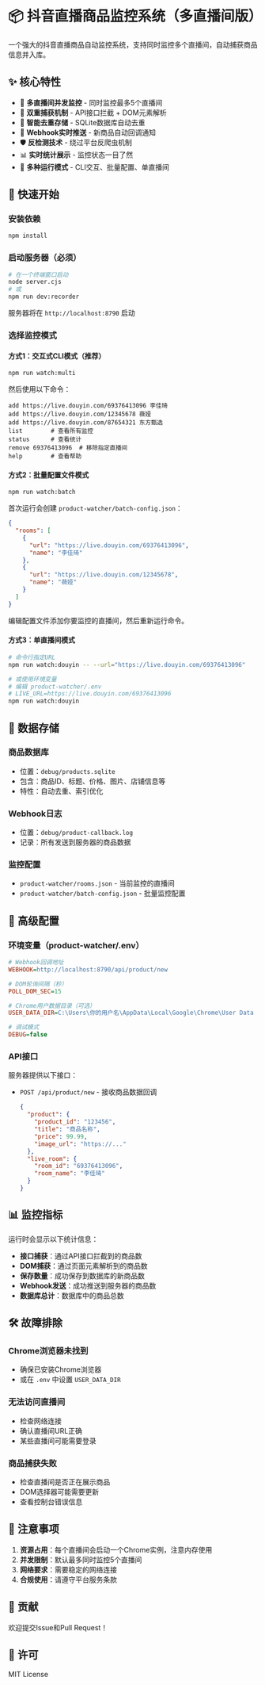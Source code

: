 # 📦 抖音直播商品监控系统（多直播间版）

一个强大的抖音直播商品自动监控系统，支持同时监控多个直播间，自动捕获商品信息并入库。

## ✨ 核心特性

- 🎯 **多直播间并发监控** - 同时监控最多5个直播间
- 📡 **双重捕获机制** - API接口拦截 + DOM元素解析
- 💾 **智能去重存储** - SQLite数据库自动去重
- 🔄 **Webhook实时推送** - 新商品自动回调通知
- 🛡️ **反检测技术** - 绕过平台反爬虫机制
- 📊 **实时统计展示** - 监控状态一目了然
- 🔧 **多种运行模式** - CLI交互、批量配置、单直播间

## 🚀 快速开始

### 安装依赖

```bash
npm install
```

### 启动服务器（必须）

```bash
# 在一个终端窗口启动
node server.cjs
# 或
npm run dev:recorder
```

服务器将在 `http://localhost:8790` 启动

### 选择监控模式

#### 方式1：交互式CLI模式（推荐）

```bash
npm run watch:multi
```

然后使用以下命令：
```
add https://live.douyin.com/69376413096 李佳琦
add https://live.douyin.com/12345678 薇娅  
add https://live.douyin.com/87654321 东方甄选
list        # 查看所有监控
status      # 查看统计
remove 69376413096  # 移除指定直播间
help        # 查看帮助
```

#### 方式2：批量配置文件模式

```bash
npm run watch:batch
```

首次运行会创建 `product-watcher/batch-config.json`：
```json
{
  "rooms": [
    {
      "url": "https://live.douyin.com/69376413096",
      "name": "李佳琦"
    },
    {
      "url": "https://live.douyin.com/12345678",
      "name": "薇娅"
    }
  ]
}
```

编辑配置文件添加你要监控的直播间，然后重新运行命令。

#### 方式3：单直播间模式

```bash
# 命令行指定URL
npm run watch:douyin -- --url="https://live.douyin.com/69376413096"

# 或使用环境变量
# 编辑 product-watcher/.env
# LIVE_URL=https://live.douyin.com/69376413096
npm run watch:douyin
```

## 📂 数据存储

### 商品数据库
- 位置：`debug/products.sqlite`
- 包含：商品ID、标题、价格、图片、店铺信息等
- 特性：自动去重、索引优化

### Webhook日志
- 位置：`debug/product-callback.log`
- 记录：所有发送到服务器的商品数据

### 监控配置
- `product-watcher/rooms.json` - 当前监控的直播间
- `product-watcher/batch-config.json` - 批量监控配置

## 🔧 高级配置

### 环境变量（product-watcher/.env）

```ini
# Webhook回调地址
WEBHOOK=http://localhost:8790/api/product/new

# DOM轮询间隔（秒）
POLL_DOM_SEC=15

# Chrome用户数据目录（可选）
USER_DATA_DIR=C:\Users\你的用户名\AppData\Local\Google\Chrome\User Data

# 调试模式
DEBUG=false
```

### API接口

服务器提供以下接口：

- `POST /api/product/new` - 接收商品数据回调
  ```json
  {
    "product": {
      "product_id": "123456",
      "title": "商品名称",
      "price": 99.99,
      "image_url": "https://..."
    },
    "live_room": {
      "room_id": "69376413096",
      "room_name": "李佳琦"
    }
  }
  ```

## 📊 监控指标

运行时会显示以下统计信息：

- **接口捕获**：通过API接口拦截到的商品数
- **DOM捕获**：通过页面元素解析到的商品数
- **保存数量**：成功保存到数据库的新商品数
- **Webhook发送**：成功推送到服务器的商品数
- **数据库总计**：数据库中的商品总数

## 🛠️ 故障排除

### Chrome浏览器未找到
- 确保已安装Chrome浏览器
- 或在 `.env` 中设置 `USER_DATA_DIR`

### 无法访问直播间
- 检查网络连接
- 确认直播间URL正确
- 某些直播间可能需要登录

### 商品捕获失败
- 检查直播间是否正在展示商品
- DOM选择器可能需要更新
- 查看控制台错误信息

## 📝 注意事项

1. **资源占用**：每个直播间会启动一个Chrome实例，注意内存使用
2. **并发限制**：默认最多同时监控5个直播间
3. **网络要求**：需要稳定的网络连接
4. **合规使用**：请遵守平台服务条款

## 🤝 贡献

欢迎提交Issue和Pull Request！

## 📄 许可

MIT License